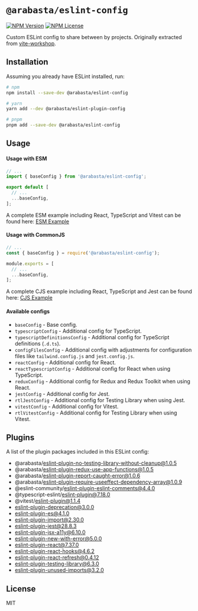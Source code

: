 # `@arabasta/eslint-config`

[![NPM Version](https://img.shields.io/npm/v/%40arabasta%2Feslint-config)](https://www.npmjs.com/package/@arabasta/eslint-config)
[![NPM License](https://img.shields.io/npm/l/%40arabasta%2Feslint-config)](https://github.com/CloudNStoyan/arabasta/blob/main/eslint-config/LICENSE)

Custom ESLint config to share between by projects. Originally extracted from [vite-workshop](https://github.com/HristoKolev/vite-workshop).

## Installation

Assuming you already have ESLint installed, run:

```sh
# npm
npm install --save-dev @arabasta/eslint-config

# yarn
yarn add --dev @arabasta/eslint-plugin-config

# pnpm
pnpm add --save-dev @arabasta/eslint-config
```

## Usage

#### Usage with ESM

```js
// ...
import { baseConfig } from '@arabasta/eslint-config';

export default [
  // ...
  ...baseConfig,
];
```

A complete ESM example including React, TypeScript and Vitest can be found here: [ESM Example](./examples/eslint.config.mjs)

#### Usage with CommonJS

```js
// ...
const { baseConfig } = require('@arabasta/eslint-config');

module.exports = [
  // ...
  ...baseConfig,
];
```

A complete CJS example including React, TypeScript and Jest can be found here: [CJS Example](./examples/eslint.config.cjs)

#### Available configs

- `baseConfig` - Base config.
- `typescriptConfig` - Additional config for TypeScript.
- `typescriptDefinitionsConfig` - Additional config for TypeScript definitions (`.d.ts`).
- `configFilesConfig` - Additional config with adjustments for configuration files like `tailwind.config.js` and `jest.config.js`.
- `reactConfig` - Additional config for React.
- `reactTypescriptConfig` - Additional config for React when using TypeScript.
- `reduxConfig` - Additional config for Redux and Redux Toolkit when using React.
- `jestConfig` - Additional config for Jest.
- `rtlJestConfig` - Additional config for Testing Library when using Jest.
- `vitestConfig` - Additional config for Vitest.
- `rtlVitestConfig` - Additional config for Testing Library when using Vitest.

## Plugins

A list of the plugin packages included in this ESLint config:

- @arabasta/eslint-plugin-no-testing-library-without-cleanup@1.0.5
- @arabasta/eslint-plugin-redux-use-app-functions@1.0.5
- @arabasta/eslint-plugin-report-caught-error@1.0.6
- @arabasta/eslint-plugin-require-useeffect-dependency-array@1.0.9
- @eslint-community/eslint-plugin-eslint-comments@4.4.0
- @typescript-eslint/eslint-plugin@7.18.0
- @vitest/eslint-plugin@1.1.4
- eslint-plugin-deprecation@3.0.0
- eslint-plugin-es@4.1.0
- eslint-plugin-import@2.30.0
- eslint-plugin-jest@28.8.3
- eslint-plugin-jsx-a11y@6.10.0
- eslint-plugin-new-with-error@5.0.0
- eslint-plugin-react@7.37.0
- eslint-plugin-react-hooks@4.6.2
- eslint-plugin-react-refresh@0.4.12
- eslint-plugin-testing-library@6.3.0
- eslint-plugin-unused-imports@3.2.0

## License

MIT
